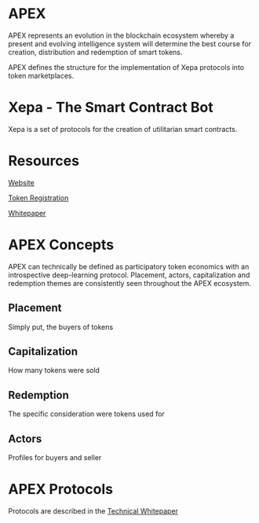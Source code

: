 
# APEX
APEX represents an evolution in the blockchain ecosystem whereby a present and evolving intelligence system will determine the best course for creation, distribution and redemption of smart tokens.

APEX defines the structure for the implementation of Xepa protocols into token marketplaces.  

# Xepa - The Smart Contract Bot
Xepa is a set of protocols for the creation of utilitarian smart contracts. 

# Resources
[Website](https://doapex.com)

[Token Registration](https://doapex.com/#/tokenregistration)

[Whitepaper](https://github.com/apex-ai/proto/blob/master/technical-whitepaper.md)


# APEX Concepts
APEX can technically be defined as participatory token economics with an introspective deep-learning protocol.  Placement, actors, capitalization and redemption themes are consistently seen throughout the APEX ecosystem.  

## Placement
Simply put, the buyers of tokens

## Capitalization
How many tokens were sold

## Redemption
The specific consideration were tokens used for

## Actors
Profiles for buyers and seller

# APEX Protocols
Protocols are described in the [Technical Whitepaper](https://github.com/apex-ai/proto/blob/master/technical-whitepaper.md)


